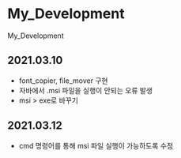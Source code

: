 # My_Development
My_Development


## 2021.03.10
 - font_copier, file_mover 구현
 - 자바에서 .msi 파일을 실행이 안되는 오류 발생
 - msi > exe로 바꾸기

## 2021.03.12
 - cmd 명령어를 통해 msi 파일 실행이 가능하도록 수정
